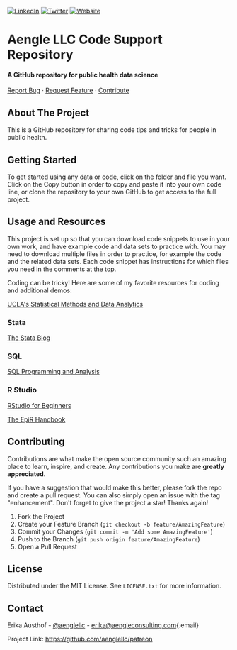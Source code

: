 [![LinkedIn](https://img.shields.io/badge/-LinkedIn-black.svg?style=for-the-badge&logo=linkedin&colorB=555)](https://www.linkedin.com/company/aengle-consulting-llc/) [![Twitter](https://img.shields.io/badge/-Twitter-black.svg?style=for-the-badge&logo=twitter&colorB=555)](https://twitter.com/aenglellc) [![Website](https://img.shields.io/badge/website-555?style=for-the-badge&logo=About.me&logoColor=white)](https://aengleconsulting.com/)

# Aengle LLC Code Support Repository

#### A GitHub repository for public health data science

[Report Bug](https://github.com/aenglellc/patreon/issues) · [Request Feature](https://github.com/aenglellc/patreon/issues) · [Contribute](https://github.com/aenglellc/patreon/pulls)

## About The Project

This is a GitHub repository for sharing code tips and tricks for people in public health. 

## Getting Started

To get started using any data or code, click on the folder and file you want. Click on the Copy button in order to copy and paste it into your own code line, or clone the repository to your own GitHub to get access to the full project.

## Usage and Resources

This project is set up so that you can download code snippets to use in your own work, and have example code and data sets to practice with. You may need to download multiple files in order to practice, for example the code and the related data sets. Each code snippet has instructions for which files you need in the comments at the top.

Coding can be tricky! Here are some of my favorite resources for coding and additional demos:

[UCLA's Statistical Methods and Data Analytics](https://stats.oarc.ucla.edu/)

### Stata

[The Stata Blog](https://blog.stata.com/)

### SQL

[SQL Programming and Analysis](https://www.khanacademy.org/computing/computer-programming/sql)

### R Studio

[RStudio for Beginners](https://education.rstudio.com/learn/beginner/)

[The EpiR Handbook](https://epirhandbook.com/en/)

## Contributing

Contributions are what make the open source community such an amazing place to learn, inspire, and create. Any contributions you make are **greatly appreciated**.

If you have a suggestion that would make this better, please fork the repo and create a pull request. You can also simply open an issue with the tag "enhancement". Don't forget to give the project a star! Thanks again!

1.  Fork the Project
2.  Create your Feature Branch (`git checkout -b feature/AmazingFeature`)
3.  Commit your Changes (`git commit -m 'Add some AmazingFeature'`)
4.  Push to the Branch (`git push origin feature/AmazingFeature`)
5.  Open a Pull Request

## License

Distributed under the MIT License. See `LICENSE.txt` for more information.

## Contact

Erika Austhof - [\@aenglellc](https://twitter.com/aenglellc) - [erika\@aengleconsulting.com](mailto:erika@aengleconsulting.com){.email}

Project Link: <https://github.com/aenglellc/patreon>
